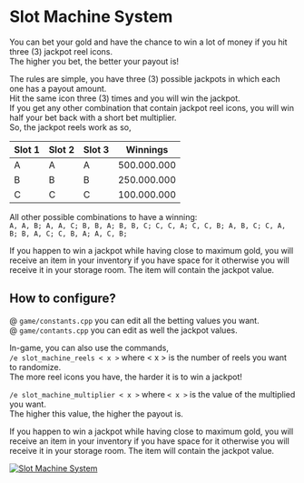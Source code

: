 # Slot Machine System

You can bet your gold and have the chance to win a lot of money if you hit three (3) jackpot reel icons.  
The higher you bet, the better your payout is!

The rules are simple, you have three (3) possible jackpots in which each one has a payout amount.  
Hit the same icon three (3) times and you will win the jackpot.  
If you get any other combination that contain jackpot reel icons, you will win half your bet back with a short bet multiplier.  
So, the jackpot reels work as so,  

Slot 1 | Slot 2 | Slot 3 | Winnings
------ | ------ | ------ | --------
A | A | A | 500.000.000
B | B | B | 250.000.000
C | C | C | 100.000.000

All other possible combinations to have a winning:  
`A, A, B; A, A, C; B, B, A; B, B, C; C, C, A; C, C, B; A, B, C; C, A, B; B, A, C; C, B, A; A, C, B;`

If you happen to win a jackpot while having close to maximum gold, you will receive an item in your inventory if you have space for it otherwise you will receive it in your storage room. The item will contain the jackpot value.  

## How to configure?
@ `game/constants.cpp` you can edit all the betting values you want.  
@ `game/contants.cpp` you can edit as well the jackpot values.  

In-game, you can also use the commands,  
`/e slot_machine_reels < x >` where < x > is the number of reels you want to randomize.  
The more reel icons you have, the harder it is to win a jackpot!  

`/e slot_machine_multiplier < x >` where `< x >` is the value of the multiplied you want.  
The higher this value, the higher the payout is.  

If you happen to win a jackpot while having close to maximum gold, you will receive an item in your inventory if you have space for it otherwise you will receive it in your storage room. The item will contain the jackpot value.  

[![Slot Machine System](http://img.youtube.com/vi/qU68p3WYzD8/0.jpg)](http://www.youtube.com/watch?v=qU68p3WYzD8 "Slot Machine System")
